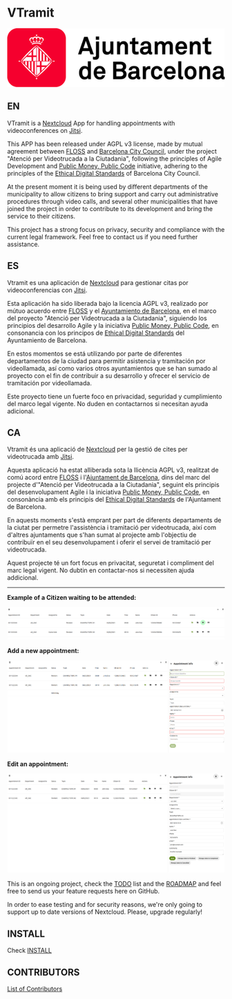 # VTramit

![Ajuntament de Barcelona](doc/images/ajuntament-de-Barcelona.png)

## EN

VTramit is a [Nextcloud](https://nextcloud.com) App for handling appointments with videoconferences on [Jitsi](https://jitsi.org).

This APP has been released under AGPL v3 license, made by mutual agreement between [FLOSS](https://floss.cat) and [Barcelona City Council](https://ajuntament.barcelona.cat), under the project "Atenció per Videotrucada a la Ciutadania", following the principles of Agile Development and [Public Money, Public Code](https://publiccode.eu) initiative, adhering to the principles of the [Ethical Digital Standards](https://citiesfordigitalrights.org) of Barcelona City Council.

At the present moment it is being used by different departments of the municipality to allow citizens to bring support and carry out administrative procedures through video calls, and several other municipalities that have joined the project in order to contribute to its development and bring the service to their citizens.

This project has a strong focus on privacy, security and compliance with the current legal framework. Feel free to contact us if you need further assistance.


## ES

Vtramit es una aplicación de [Nextcloud](https://nextcloud.com) para gestionar citas por videoconferencias con [Jitsi](https://jitsi.org).

Esta aplicación ha sido liberada bajo la licencia AGPL v3, realizado por mútuo acuerdo entre [FLOSS](https://floss.cat) y el [Ayuntamiento de Barcelona](https://ajuntament.barcelona.cat), en el marco del proyecto "Atenció per Videotrucada a la Ciutadania", siguiendo los principios del desarrollo Agile y la iniciativa [Public Money, Public Code](https://publiccode.eu), en consonancia con los principos de [Ethical Digital Standards](https://citiesfordigitalrights.org) del Ayuntamiento de Barcelona.

En estos momentos se está utilizando por parte de diferentes departamentos de la ciudad para permitir asistencia y tramitación por videollamada, así como varios otros ayuntamientos que se han sumado al proyecto con el fin de contribuir a su desarrollo y ofrecer el servicio de tramitación por videollamada.

Este proyecto tiene un fuerte foco en privacidad, seguridad y cumplimiento del marco legal vigente. No duden en contactarnos si necesitan ayuda adicional.

## CA

Vtramit és una aplicació de [Nextcloud](https://nextcloud.com) per la gestió de cites per videotrucada amb [Jitsi](https://jitsi.org).

Aquesta aplicació ha estat alliberada sota la llicència AGPL v3, realitzat de comú acord entre [FLOSS](https://floss.cat) i l'[Ajuntament de Barcelona](https://ajuntament.barcelona.cat), dins del marc del projecte d'"Atenció per Videotrucada a la Ciutadania", seguint els principis del desenvolupament Agile i la iniciativa [Public Money, Public Code](https://publiccode.eu), en consonància amb els principis del [Ethical Digital Standards](https://citiesfordigitalrights.org) de l'Ajuntament de Barcelona.

En aquests moments s'està emprant per part de diferents departaments de la ciutat per permetre l'assistència i tramitació per videotrucada, així com d'altres ajuntaments que s'han sumat al projecte amb l'objectiu de contribuïr en el seu desenvolupament i oferir el servei de tramitació per videotrucada.

Aquest projecte té un fort focus en privacitat, seguretat i compliment del marc legal vigent. No dubtin en contactar-nos si necessiten ajuda addicional.


------------------

**Example of a Citizen waiting to be attended:**

![VTramit with a citizen waiting to be attended](doc/images/vtramit-waiting.png)

**Add a new appointment:**

![VTramit add an appointment manually](doc/images/vtramit-create-appointment.png)

**Edit an appointment:**

![VTramit add an appointment manually](doc/images/vtramit-edit-appointment.png)

This is an ongoing project, check the [TODO](doc/TODO.md) list and the [ROADMAP](doc/ROADMAP.md) and feel free to send us your feature requests here on GitHub.

In order to ease testing and for security reasons, we're only going to support up to date versions of Nextcloud. Please, upgrade regularly!

## INSTALL

Check [INSTALL](doc/INSTALL.md)


## CONTRIBUTORS

[List of Contributors](doc/CONTRIBUTORS.md)


